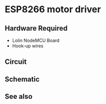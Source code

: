 # ESP8266 motor driver

## Hardware Required

* Lolin NodeMCU Board
* Hook-up wires

## Circuit
## Schematic
## See also
